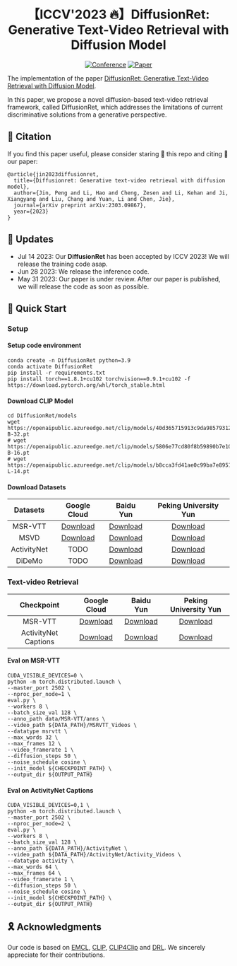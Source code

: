 <div align="center">
  
# 【ICCV'2023 🔥】DiffusionRet: Generative Text-Video Retrieval with Diffusion Model
[![Conference](http://img.shields.io/badge/ICCV-2023-FFD93D.svg)](https://iccv2023.thecvf.com/)
[![Paper](http://img.shields.io/badge/Paper-arxiv.2303.09867-FF6B6B.svg)](https://arxiv.org/abs/2303.09867)
</div>

The implementation of the paper [DiffusionRet: Generative Text-Video Retrieval with Diffusion Model](https://arxiv.org/abs/2303.09867).

In this paper, we propose a novel diffusion-based text-video retrieval framework, called DiffusionRet, which addresses the limitations of current discriminative solutions
from a generative perspective.

## 📌 Citation
If you find this paper useful, please consider staring 🌟 this repo and citing 📑 our paper:
```
@article{jin2023diffusionret,
  title={Diffusionret: Generative text-video retrieval with diffusion model},
  author={Jin, Peng and Li, Hao and Cheng, Zesen and Li, Kehan and Ji, Xiangyang and Liu, Chang and Yuan, Li and Chen, Jie},
  journal={arXiv preprint arXiv:2303.09867},
  year={2023}
}
```

## 📣 Updates
* Jul 14 2023: Our **DiffusionRet** has been accepted by ICCV 2023! We will release the training code asap. 
* Jun 28 2023: We release the inference code.
* May 31 2023: Our paper is under review. After our paper is published, we will release the code as soon as possible.

## 🚀 Quick Start
### Setup

#### Setup code environment
```shell
conda create -n DiffusionRet python=3.9
conda activate DiffusionRet
pip install -r requirements.txt
pip install torch==1.8.1+cu102 torchvision==0.9.1+cu102 -f https://download.pytorch.org/whl/torch_stable.html
```

#### Download CLIP Model
```shell
cd DiffusionRet/models
wget https://openaipublic.azureedge.net/clip/models/40d365715913c9da98579312b702a82c18be219cc2a73407c4526f58eba950af/ViT-B-32.pt
# wget https://openaipublic.azureedge.net/clip/models/5806e77cd80f8b59890b7e101eabd078d9fb84e6937f9e85e4ecb61988df416f/ViT-B-16.pt
# wget https://openaipublic.azureedge.net/clip/models/b8cca3fd41ae0c99ba7e8951adf17d267cdb84cd88be6f7c2e0eca1737a03836/ViT-L-14.pt
```

#### Download Datasets
<div align=center>

|Datasets|Google Cloud|Baidu Yun|Peking University Yun|
|:--------:|:--------------:|:-----------:|:-----------:|
| MSR-VTT | [Download](https://drive.google.com/drive/folders/1LYVUCPRxpKMRjCSfB_Gz-ugQa88FqDu_?usp=sharing) | [Download](https://pan.baidu.com/s/1Gdf6ivybZkpua5z1HsCWRA?pwd=enav) | [Download](https://disk.pku.edu.cn:443/link/BE39AF93BE1882FF987BAC900202B266) |
| MSVD | [Download](https://drive.google.com/drive/folders/18EXLWvCCQMRBd7-n6uznBUHdP4uC6Q15?usp=sharing) | [Download](https://pan.baidu.com/s/1hApFdxgV3TV2TCcnM_yBiA?pwd=kbfi) | [Download](https://disk.pku.edu.cn:443/link/CC02BD15907BFFF63E5AAE4BF353A202) |
| ActivityNet | TODO | [Download](https://pan.baidu.com/s/1tI441VGvN3In7pcvss0grg?pwd=2ddy) | [Download](https://disk.pku.edu.cn:443/link/83351ABDAEA4A17A5A139B799BB524AC) |
| DiDeMo | TODO | [Download](https://pan.baidu.com/s/1Tsy9nb1hWzeXaZ4xr7qoTg?pwd=c842) | [Download](https://disk.pku.edu.cn:443/link/BBF9F5990FC4D7FD5EA9777C32901E62) |

</div>

### Text-video Retrieval
<div align=center>

|Checkpoint|Google Cloud|Baidu Yun|Peking University Yun|
|:--------:|:--------------:|:-----------:|:-----------:|
| MSR-VTT | [Download](https://drive.google.com/file/d/16eTeXS9EZnBWP8EcO00Jxi6ZwsIUUHW_/view?usp=sharing) | [Download](https://pan.baidu.com/s/1JVxwh5SxnE0rGcAe9dCP_g?pwd=3xzi) | [Download](https://disk.pku.edu.cn:443/link/989708CFB90C80B93F7297A5260F5582) |
| ActivityNet Captions | [Download](https://drive.google.com/file/d/1KcajRwDJMNxSWrlgLGHJ4nFtwgv0UWdc/view?usp=drive_link) | [Download](https://pan.baidu.com/s/1Nn-jUCJcydXhB01CNRvsfg?pwd=qsbd) | [Download](https://disk.pku.edu.cn:443/link/0E4384D13EA6E1693EF400FC27053033) |

</div>

#### Eval on MSR-VTT
```shell
CUDA_VISIBLE_DEVICES=0 \
python -m torch.distributed.launch \
--master_port 2502 \
--nproc_per_node=1 \
eval.py \
--workers 8 \
--batch_size_val 128 \
--anno_path data/MSR-VTT/anns \
--video_path ${DATA_PATH}/MSRVTT_Videos \
--datatype msrvtt \
--max_words 32 \
--max_frames 12 \
--video_framerate 1 \
--diffusion_steps 50 \
--noise_schedule cosine \
--init_model ${CHECKPOINT_PATH} \
--output_dir ${OUTPUT_PATH}
```

#### Eval on ActivityNet Captions
```shell
CUDA_VISIBLE_DEVICES=0,1 \
python -m torch.distributed.launch \
--master_port 2502 \
--nproc_per_node=2 \
eval.py \
--workers 8 \
--batch_size_val 128 \
--anno_path ${DATA_PATH}/ActivityNet \
--video_path ${DATA_PATH}/ActivityNet/Activity_Videos \
--datatype activity \
--max_words 64 \
--max_frames 64 \
--video_framerate 1 \
--diffusion_steps 50 \
--noise_schedule cosine \
--init_model ${CHECKPOINT_PATH} \
--output_dir ${OUTPUT_PATH}
```

## 🎗️ Acknowledgments
Our code is based on [EMCL](https://github.com/jpthu17/EMCL), [CLIP](https://github.com/openai/CLIP), [CLIP4Clip](https://github.com/ArrowLuo/CLIP4Clip/) and [DRL](https://github.com/foolwood/DRL). We sincerely appreciate for their contributions.

